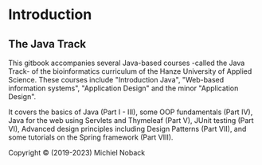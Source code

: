 # Introduction


## The Java Track

This gitbook accompanies several Java-based courses -called the Java Track- of the bioinformatics curriculum of the Hanze University of Applied Science. These courses include "Introduction Java", "Web-based information systems", "Application Design" and the minor "Application Design".

It covers the basics of Java (Part I - III), some OOP fundamentals (Part IV), Java for the web using Servlets and Thymeleaf (Part V), JUnit testing (Part VI), Advanced design principles including Design Patterns (Part VII), and some tutorials on the Spring framework (Part VIII).  


Copyright &copy; (2019-2023) Michiel Noback 



